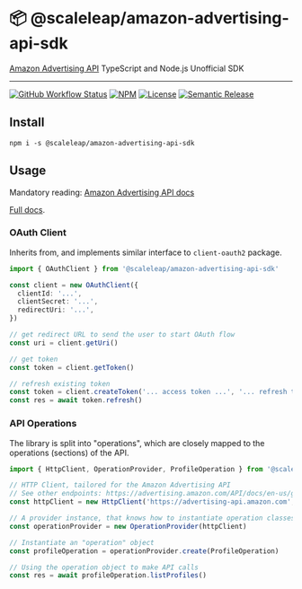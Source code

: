 📦 @scaleleap/amazon-advertising-api-sdk
========================================

[Amazon Advertising API](https://advertising.amazon.com/about-api) TypeScript and Node.js Unofficial SDK

---

[![GitHub Workflow Status](https://img.shields.io/github/workflow/status/ScaleLeap/amazon-advertising-api-sdk/Release)](https://github.com/ScaleLeap/amazon-advertising-api-sdk/actions)
[![NPM](https://img.shields.io/npm/v/@scaleleap/amazon-advertising-api-sdk)](https://npm.im/@scaleleap/amazon-advertising-api-sdk)
[![License](https://img.shields.io/npm/l/@scaleleap/amazon-advertising-api-sdk)](./LICENSE)
[![Semantic Release](https://img.shields.io/badge/%20%20%F0%9F%93%A6%F0%9F%9A%80-semantic--release-e10079.svg)](https://github.com/semantic-release/semantic-release)

## Install

```
npm i -s @scaleleap/amazon-advertising-api-sdk
```

## Usage

Mandatory reading: [Amazon Advertising API docs](https://advertising.amazon.com/API/docs/en-us)

[Full docs](https://amazon-advertising-api-sdk.scaleleap.org).

### OAuth Client

Inherits from, and implements similar interface to `client-oauth2` package.

```ts
import { OAuthClient } from '@scaleleap/amazon-advertising-api-sdk'

const client = new OAuthClient({
  clientId: '...',
  clientSecret: '...',
  redirectUri: '...',
})

// get redirect URL to send the user to start OAuth flow
const uri = client.getUri()

// get token
const token = client.getToken()

// refresh existing token
const token = client.createToken('... access token ...', '... refresh token ...')
const res = await token.refresh()
```

### API Operations

The library is split into "operations", which are closely mapped to the operations (sections) of the
API.

```ts
import { HttpClient, OperationProvider, ProfileOperation } from '@scaleleap/amazon-advertising-api-sdk'

// HTTP Client, tailored for the Amazon Advertising API
// See other endpoints: https://advertising.amazon.com/API/docs/en-us/get-started/how-to-use-api
const httpClient = new HttpClient('https://advertising-api.amazon.com', auth)

// A provider instance, that knows how to instantiate operation classes
const operationProvider = new OperationProvider(httpClient)

// Instantiate an "operation" object
const profileOperation = operationProvider.create(ProfileOperation)

// Using the operation object to make API calls
const res = await profileOperation.listProfiles()
```

